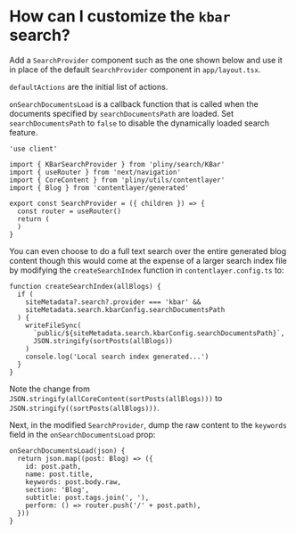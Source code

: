 # How can I customize the `kbar` search?

Add a `SearchProvider` component such as the one shown below and use it in place of the default `SearchProvider` component in `app/layout.tsx`.

`defaultActions` are the initial list of actions.

`onSearchDocumentsLoad` is a callback function that is called when the documents specified by `searchDocumentsPath` are loaded. Set `searchDocumentsPath` to `false` to disable the dynamically loaded search feature.

```tsx
'use client'

import { KBarSearchProvider } from 'pliny/search/KBar'
import { useRouter } from 'next/navigation'
import { CoreContent } from 'pliny/utils/contentlayer'
import { Blog } from 'contentlayer/generated'

export const SearchProvider = ({ children }) => {
  const router = useRouter()
  return (
  )
}
```

You can even choose to do a full text search over the entire generated blog content though this would come at the expense of a larger search index file by modifying the `createSearchIndex` function in `contentlayer.config.ts` to:

```tsx
function createSearchIndex(allBlogs) {
  if (
    siteMetadata?.search?.provider === 'kbar' &&
    siteMetadata.search.kbarConfig.searchDocumentsPath
  ) {
    writeFileSync(
      `public/${siteMetadata.search.kbarConfig.searchDocumentsPath}`,
      JSON.stringify(sortPosts(allBlogs))
    )
    console.log('Local search index generated...')
  }
}
```

Note the change from `JSON.stringify(allCoreContent(sortPosts(allBlogs)))` to `JSON.stringify((sortPosts(allBlogs)))`.

Next, in the modified `SearchProvider`, dump the raw content to the `keywords` field in the `onSearchDocumentsLoad` prop:

```tsx
onSearchDocumentsLoad(json) {
  return json.map((post: Blog) => ({
    id: post.path,
    name: post.title,
    keywords: post.body.raw,
    section: 'Blog',
    subtitle: post.tags.join(', '),
    perform: () => router.push('/' + post.path),
  }))
}
```
